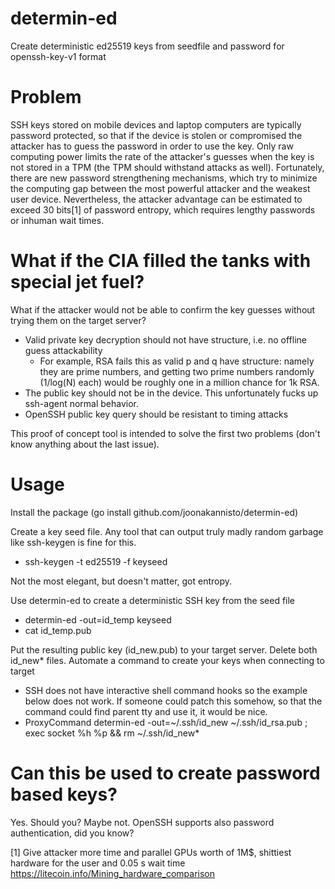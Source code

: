 # determin-ed
Create deterministic ed25519 keys from seedfile and password for openssh-key-v1 format

Problem
=======
SSH keys stored on mobile devices and laptop computers are typically password protected, so that if the device is stolen or compromised the attacker has to guess the password in order to use the key. Only raw computing power limits the rate of the attacker's guesses when the key is not stored in a TPM (the TPM should withstand attacks as well). Fortunately, there are new password strengthening mechanisms, which try to minimize the computing gap between the most powerful attacker and the weakest user device. Nevertheless, the attacker advantage can be estimated to exceed 30 bits[1] of password entropy, which requires lengthy passwords or inhuman wait times.

What if the CIA filled the tanks with special jet fuel?
=======================================================
What if the attacker would not be able to confirm the key guesses without trying them on the target server?

 - Valid private key decryption should not have structure, i.e. no offline guess attackability
   - For example, RSA fails this as valid p and q have structure: namely they are prime numbers, and getting two prime numbers randomly (1/log(N) each) would be roughly one in a million chance for 1k RSA.
 - The public key should not be in the device. This unfortunately fucks up ssh-agent normal behavior.
 - OpenSSH public key query should be resistant to timing attacks

This proof of concept tool is intended to solve the first two problems (don't know anything about the last issue).

Usage
=====
Install the package (go install github.com/joonakannisto/determin-ed)

Create a key seed file.
Any tool that can output truly madly random garbage like ssh-keygen is fine for this.

 - ssh-keygen -t ed25519 -f keyseed

Not the most elegant, but doesn't matter, got entropy.

Use determin-ed to create a deterministic SSH key from the seed file

 -  determin-ed -out=id_temp keyseed
 -  cat id_temp.pub

Put the resulting public key (id_new.pub) to your target server. Delete both id_new* files.
Automate a command to create your keys when connecting to target

 - SSH does not have interactive shell command hooks so the example below does not work. If someone could patch this somehow, so that the command could find parent tty and use it, it would be nice.
 - ProxyCommand determin-ed -out=~/.ssh/id_new ~/.ssh/id_rsa.pub ; exec socket %h %p && rm ~/.ssh/id_new*

Can this be used to create password based keys?
===============================================
Yes. Should you? Maybe not. OpenSSH supports also password authentication, did you know?  




[1] Give attacker more time and parallel GPUs worth of 1M$, shittiest hardware for the user and 0.05 s wait time  https://litecoin.info/Mining_hardware_comparison
